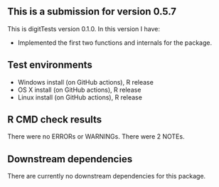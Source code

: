 ## This is a submission for version 0.5.7
This is digitTests version 0.1.0. In this version I have:

* Implemented the first two functions and internals for the package.

## Test environments
* Windows install (on GitHub actions), R release
* OS X install (on GitHub actions), R release
* Linux install (on GitHub actions), R release

## R CMD check results
There were no ERRORs or WARNINGs. There were 2 NOTEs. 

## Downstream dependencies
There are currently no downstream dependencies for this package.